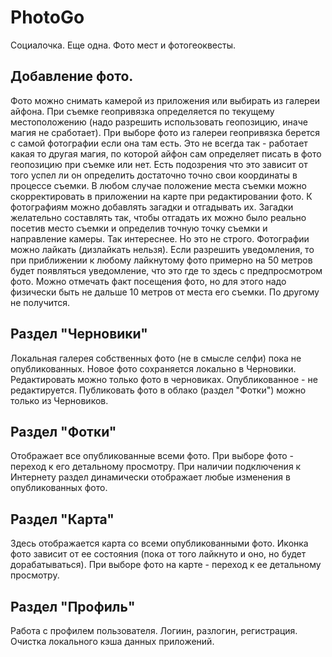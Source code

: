 # PhotoGo
Социалочка. Еще одна. 
Фото мест и фотогеоквесты.

## Добавление фото. 
Фото можно снимать камерой из приложения или выбирать из галереи айфона.
При съемке геопривязка определяется по текущему местоположению (надо разрешить использовать геопозицию, иначе магия не сработает).
При выборе фото из галереи геопривязка берется с самой фотографии если она там есть. Это не всегда так - работает какая то другая магия, по которой айфон сам определяет писать в фото геопозицию при съемке или нет. Есть подозрения что это зависит от того успел ли он определить достаточно точно свои координаты в процессе съемки.
В любом случае положение места съемки можно скорректировать в приложении на карте при редактировании фото.
К фотографиям можно добавлять загадки и отгадывать их. Загадки желательно составлять так, чтобы отгадать их можно было реально посетив место съемки и определив точную точку съемки и направление камеры. Так интереснее. Но это не строго.
Фотографии можно лайкать (дизлайкать нельзя). Если разрешить уведомления, то при приближении к любому лайкнутому фото примерно на 50 метров будет появляться уведомление, что это где то здесь с предпросмотром фото. 
Можно отмечать факт посещения фото, но для этого надо физически быть не дальше 10 метров от места его съемки. По другому не получится.

## Раздел "Черновики" 
Локальная галерея собственных фото (не в смысле селфи) пока не опубликованных.
Новое фото сохраняется локально в Черновики.
Редактировать можно только фото в черновиках. Опубликованное - не редактируется.
Публиковать фото в облако (раздел "Фотки") можно только из Черновиков.

## Раздел "Фотки"
Отображает все опубликованные всеми фото. При выборе фото - переход к его детальному просмотру.
При наличии подключения к Интернету раздел динамически отображает любые изменения в опубликованных фото. 

## Раздел "Карта"
Здесь отображается карта со всеми опубликованными фото. Иконка фото зависит от ее состояния (пока от того лайкнуто и оно, но будет дорабатываться).
При выборе фото на карте - переход к ее детальному просмотру.

## Раздел "Профиль"
Работа с профилем пользователя. Логиин, разлогин, регистрация.
Очистка локального кэша данных приложений.
